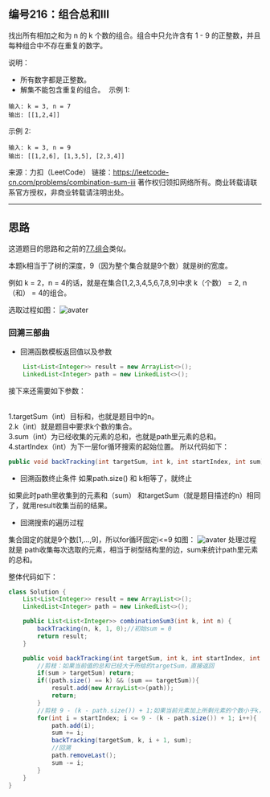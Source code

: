 ## 编号216：组合总和Ⅲ

找出所有相加之和为 n 的 k 个数的组合。组合中只允许含有 1 - 9 的正整数，并且每种组合中不存在重复的数字。

说明：

* 所有数字都是正整数。
* 解集不能包含重复的组合。 
示例 1:
```
输入: k = 3, n = 7
输出: [[1,2,4]]
```
示例 2:
```
输入: k = 3, n = 9
输出: [[1,2,6], [1,3,5], [2,3,4]]
```
来源：力扣（LeetCode）
链接：https://leetcode-cn.com/problems/combination-sum-iii
著作权归领扣网络所有。商业转载请联系官方授权，非商业转载请注明出处。

---

## 思路

这道题目的思路和之前的[77.组合](https://github.com/caixiongjiang/caixiongjiang/blob/main/leetcode_java/leetcode_train/leetcode77.md)类似。

本题k相当于了树的深度，9（因为整个集合就是9个数）就是树的宽度。

例如 k = 2，n = 4的话，就是在集合[1,2,3,4,5,6,7,8,9]中求 k（个数） = 2, n（和） = 4的组合。

选取过程如图：
![avater](https://camo.githubusercontent.com/a70514625cc45a5497139d8e13afdb279cd7625584092f92112ff252b7b623e1/68747470733a2f2f696d672d626c6f672e6373646e696d672e636e2f32303230313132333139353731373937352e706e67)

### 回溯三部曲

* 回溯函数模板返回值以及参数
```java
    List<List<Integer>> result = new ArrayList<>(); 
    LinkedList<Integer> path = new LinkedList<>();
```
接下来还需要如下参数：

</br>1.targetSum（int）目标和，也就是题目中的n。
</br>2.k（int）就是题目中要求k个数的集合。
</br>3.sum（int）为已经收集的元素的总和，也就是path里元素的总和。
</br>4.startIndex（int）为下一层for循环搜索的起始位置。
所以代码如下：
```java
public void backTracking(int targetSum, int k, int startIndex, int sum)
```

* 回溯函数终止条件
如果path.size() 和 k相等了，就终止

如果此时path里收集到的元素和（sum） 和targetSum（就是题目描述的n）相同了，就用result收集当前的结果。
* 回溯搜索的遍历过程

集合固定的就是9个数[1,...,9]，所以for循环固定i<=9
如图：
![avater](https://camo.githubusercontent.com/a70514625cc45a5497139d8e13afdb279cd7625584092f92112ff252b7b623e1/68747470733a2f2f696d672d626c6f672e6373646e696d672e636e2f32303230313132333139353731373937352e706e67)
处理过程就是 path收集每次选取的元素，相当于树型结构里的边，sum来统计path里元素的总和。



整体代码如下：
```java
class Solution {
    List<List<Integer>> result = new ArrayList<>(); 
    LinkedList<Integer> path = new LinkedList<>();

    public List<List<Integer>> combinationSum3(int k, int n) {
        backTracking(n, k, 1, 0);//初始sum = 0
        return result;
    }

    public void backTracking(int targetSum, int k, int startIndex, int sum){
        //剪枝：如果当前值的总和已经大于所给的targetSum，直接返回
        if(sum > targetSum) return;
        if((path.size() == k) && (sum == targetSum)){
            result.add(new ArrayList<>(path));
            return;
        }
        //剪枝 9 - (k - path.size()) + 1;如果当前元素加上所剩元素的个数小于k，就没必要再遍历
        for(int i = startIndex; i <= 9 - (k - path.size()) + 1; i++){
            path.add(i);
            sum += i;
            backTracking(targetSum, k, i + 1, sum);
            //回溯
            path.removeLast();
            sum -= i;
        }
    }
}
```